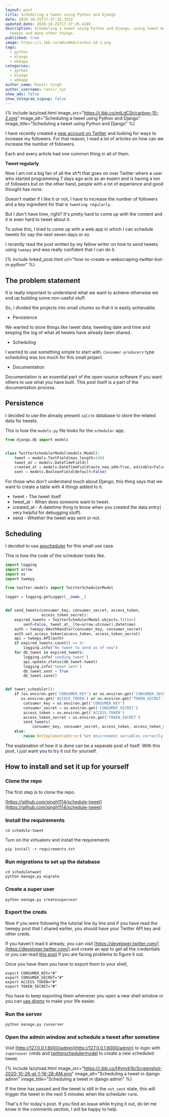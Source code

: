 ```yaml
---
layout: post
title: Scheduling a tweet using Python and Django
date: 2020-10-25T17:37:26.355Z
updated_date: 2020-10-25T17:37:26.410Z
description: Scheduling a tweet using Python and Django, using tweet model,
  tweepy and many other things.
published: true
image: https://i.ibb.co/m6zzWm4/carbon-10-1.png
tags:
  - python
  - django
  - webapp
categories:
  - python
  - django
  - webapp
author_name: Ranvir Singh
author_username: ranvir_xyz
show_ads: false
show_telegram_signup: false
---
```

{% include lazyload.html image_src="https://i.ibb.co/mtLdCSr/carbon-10-2.png" image_alt="Scheduling a tweet using Python and Django" image_title="Scheduling a tweet using Python and Django" %}

I have recently created a [new account on Twitter](https://twitter.com/pythonprogramm9) and looking for ways to increase my followers. For that reason, I read a lot of articles on how can we increase the number of followers.

Each and every article had one common thing in all of them.

**Tweet regularly**

Now I am not a big fan of all the sh*t that goes on over Twitter where a user who started programming 7 days ago acts as an expert and is having a ton of followers but on the other hand, people with a lot of experience and good thought has none.

Doesn't matter if I like it or not, I have to increase the number of followers and a key ingredient for that is `tweeting regularly`.

But I don't have time, right? It's pretty hard to come up with the content and it is even hard to tweet about it.

To solve this, I tried to come up with a web app in which I can schedule tweets for say the next seven days or so.

I recently read the post written by my fellow writer on how to send tweets using `tweepy` and was really confident that I can do it.

{% include linked_post.html url="how-to-create-a-webscraping-twitter-bot-in-python" %}

## The problem statement

It is really important to understand what we want to achieve otherwise we end up building some non-useful stuff.

So, I divided the projects into small chunks so that it is easily achievable.

* Persistence

We wanted to store things like tweet data, tweeting date and time and keeping the log of what all tweets have already been shared.

* Scheduling

I wanted to use something simple to start with. `Consumer-producers` type scheduling was too much for this small project.

* Documentation

Documentation is an essential part of the open-source software if you want others to use what you have built. This post itself is a part of the documentation process.

## Persistence

I decided to use the already present `sqlite` database to store the related data for tweets.

This is how the `models.py` file looks for the `scheduler` app.

```python
from django.db import models


class TwitterSchedulerModel(models.Model):
    tweet = models.TextField(max_length=240)
    tweet_at = models.DateTimeField()
    created_at = models.DateTimeField(auto_now_add=True, editable=False)
    sent = models.BooleanField(default=False)

```

For those who don't understand much about Django, this thing says that we want to create a table with 4 things added to it.

* tweet - The tweet itself
* tweet_at - When does someone want to tweet.
* created_at - A datetime thing to know when you created the data entry( very helpful for debugging stuff).
* send - Whether the tweet was sent or not.

## Scheduling

I decided to use [apscheduler](https://apscheduler.readthedocs.io/en/stable/) for this small use case.

This is how the code of the scheduler looks like.

```python
import logging
import arrow
import os
import tweepy

from twitter.models import TwitterSchedulerModel

logger = logging.getLogger(__name__)


def send_tweets(consumer_key, consumer_secret, access_token,
                access_token_secret):
    expired_tweets = TwitterSchedulerModel.objects.filter(
        sent=False, tweet_at__lte=arrow.utcnow().datetime)
    auth = tweepy.OAuthHandler(consumer_key, consumer_secret)
    auth.set_access_token(access_token, access_token_secret)
    api = tweepy.API(auth)
    if expired_tweets.count() == 0:
        logging.info("No tweet to send as of now")
    for db_tweet in expired_tweets:
        logging.info('sending tweet')
        api.update_status(db_tweet.tweet)
        logging.info('tweet sent')
        db_tweet.sent = True
        db_tweet.save()


def tweet_scheduler():
    if (os.environ.get('CONSUMER_KEY') or os.environ.get('CONSUMER_SECRET') or
       os.environ.get('ACCESS_TOKEN') or os.environ.get('TOKEN_SECRET')):
        consumer_key = os.environ.get('CONSUMER_KEY')
        consumer_secret = os.environ.get('CONSUMER_SECRET')
        access_token = os.environ.get('ACCESS_TOKEN')
        access_token_secret = os.environ.get('TOKEN_SECRET')
        send_tweets(
            consumer_key, consumer_secret, access_token, access_token_secret)
    else:
        raise NotImplementedError('Set environment variables correctly')
```

The explanation of how it is done can be a separate post of itself. With this post, I just want you to try it out for yourself.

## How to install and set it up for yourself

### Clone the repo

The first step is to clone the repo.

[https://github.com/singh1114/schedule-tweet](https://github.com/singh1114/schedule-tweet)

### Install the requirements

```shell
cd schedule-tweet
```

Turn on the virtualenv and install the requirements

```shell
pip install -r requirements.txt
```

### Run migrations to set up the database

```shell
cd scheduletweet
python manage.py migrate
```

### Create a super user

```shell
python manage.py createsuperuser
```

### Export the creds

Now if you were following the tutorial line by line and if you have read the tweepy post that I shared earlier, you should have your Twitter API key and other creds.

If you haven't read it already, you can visit [https://developer.twitter.com/](https://developer.twitter.com/) and create an app to get all the credentials or you can read [this post](https://pythonprogramming.org/how-to-create-a-webscraping-twitter-bot-in-python/) if you are facing problems to figure it out. 

Once you have them you have to export them to your shell,

```shell
export CONSUMER_KEY="#"
export CONSUMER_SECRET="#"
export ACCESS_TOKEN="#"
export TOKEN_SECRET="#"
```

You have to keep exporting them whenever you open a new shell window or you can [use direnv](https://ranvir.xyz/blog/dir-env-to-create-environment-variables-in-ubuntu/) to make your life easier.

### Run the server

```shell
python manage.py runserver
```

### Open the admin window and schedule a tweet after sometime

Visit [http://127.0.0.1:8000/admin](http://127.0.0.1:8000/admin) to login with `superuuser` creds and [twitterschedulermodel](http://127.0.0.1:8000/admin/twitter/twitterschedulermodel/) to create a new scheduled tweet.

{% include lazyload.html image_src="https://i.ibb.co/Hhmyk1b/Screenshot-2020-10-26-at-1-16-28-AM.png" image_alt="Scheduling a tweet in django admin" image_title="Scheduling a tweet in django admin" %}

If the time has passed and the tweet is still in the `not_sent` state, this will trigger the tweet in the next 5 minutes when the scheduler runs.

That's it for today's post. If you find an issue while trying it out, do let me know in the comments section, I will be happy to help.